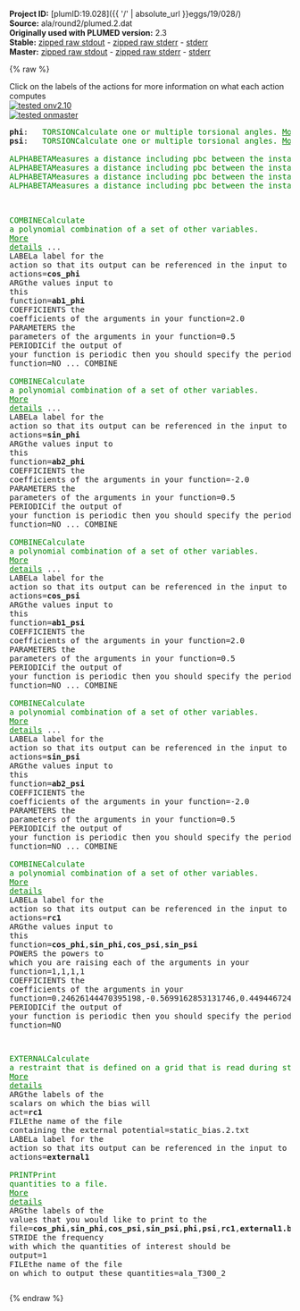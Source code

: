 **Project ID:** [plumID:19.028]({{ '/' | absolute_url }}eggs/19/028/)  
**Source:** ala/round2/plumed.2.dat  
**Originally used with PLUMED version:** 2.3  
**Stable:** [zipped raw stdout](plumed.2.dat.plumed.stdout.txt.zip) - [zipped raw stderr](plumed.2.dat.plumed.stderr.txt.zip) - [stderr](plumed.2.dat.plumed.stderr)  
**Master:** [zipped raw stdout](plumed.2.dat.plumed_master.stdout.txt.zip) - [zipped raw stderr](plumed.2.dat.plumed_master.stderr.txt.zip) - [stderr](plumed.2.dat.plumed_master.stderr)  

{% raw %}
<div class="plumedpreheader">
<div class="headerInfo" id="value_details_data/ala/round2/plumed.2.dat"> Click on the labels of the actions for more information on what each action computes </div>
<div class="containerBadge">
<div class="headerBadge"><a href="plumed.2.dat.plumed.stderr"><img src="https://img.shields.io/badge/v2.10-passing-green.svg" alt="tested onv2.10" /></a></div>
<div class="headerBadge"><a href="plumed.2.dat.plumed_master.stderr"><img src="https://img.shields.io/badge/master-passing-green.svg" alt="tested onmaster" /></a></div>
</div>
</div>
<pre class="plumedlisting">
<b name="data/ala/round2/plumed.2.datphi" onclick='showPath("data/ala/round2/plumed.2.dat","data/ala/round2/plumed.2.datphi","data/ala/round2/plumed.2.datphi","brown")'>phi</b>:   <span class="plumedtooltip" style="color:green">TORSION<span class="right">Calculate one or multiple torsional angles. <a href="https://www.plumed.org/doc-master/user-doc/html/TORSION" style="color:green">More details</a><i></i></span></span> <span class="plumedtooltip">ATOMS<span class="right">the four atoms involved in the torsional angle<i></i></span></span>=5,7,9,15       <span class="plumedtooltip">NOPBC<span class="right"> ignore the periodic boundary conditions when calculating distances<i></i></span></span>
<span style="display:none;" id="data/ala/round2/plumed.2.datphi">The TORSION action with label <b>phi</b> calculates the following quantities:<table  align="center" frame="void" width="95%" cellpadding="5%"><tr><td width="5%"><b> Quantity </b>  </td><td><b> Description </b> </td></tr><tr><td width="5%">phi.value</td><td>the TORSION involving these atoms</td></tr></table></span><b name="data/ala/round2/plumed.2.datpsi" onclick='showPath("data/ala/round2/plumed.2.dat","data/ala/round2/plumed.2.datpsi","data/ala/round2/plumed.2.datpsi","brown")'>psi</b>:   <span class="plumedtooltip" style="color:green">TORSION<span class="right">Calculate one or multiple torsional angles. <a href="https://www.plumed.org/doc-master/user-doc/html/TORSION" style="color:green">More details</a><i></i></span></span> <span class="plumedtooltip">ATOMS<span class="right">the four atoms involved in the torsional angle<i></i></span></span>=7,9,15,17      <span class="plumedtooltip">NOPBC<span class="right"> ignore the periodic boundary conditions when calculating distances<i></i></span></span>
<br/><span style="display:none;" id="data/ala/round2/plumed.2.datpsi">The TORSION action with label <b>psi</b> calculates the following quantities:<table  align="center" frame="void" width="95%" cellpadding="5%"><tr><td width="5%"><b> Quantity </b>  </td><td><b> Description </b> </td></tr><tr><td width="5%">psi.value</td><td>the TORSION involving these atoms</td></tr></table></span><span class="plumedtooltip" style="color:green">ALPHABETA<span class="right">Measures a distance including pbc between the instantaneous values of a set of torsional angles and set of reference values. <a href="https://www.plumed.org/doc-master/user-doc/html/ALPHABETA" style="color:green">More details</a><i></i></span></span> <span class="plumedtooltip">ATOMS1<span class="right">the atoms involved for each of the torsions you wish to calculate<i></i></span></span>=5,7,9,15 <span class="plumedtooltip">REFERENCE<span class="right">the reference values for each of the torsional angles<i></i></span></span>=0 <span class="plumedtooltip">LABEL<span class="right">a label for the action so that its output can be referenced in the input to other actions<i></i></span></span>=<b name="data/ala/round2/plumed.2.datab1_phi" onclick='showPath("data/ala/round2/plumed.2.dat","data/ala/round2/plumed.2.datab1_phi","data/ala/round2/plumed.2.datab1_phi","brown")'>ab1_phi</b>
<span style="display:none;" id="data/ala/round2/plumed.2.datab1_phi">The ALPHABETA action with label <b>ab1_phi</b> calculates the following quantities:<table  align="center" frame="void" width="95%" cellpadding="5%"><tr><td width="5%"><b> Quantity </b>  </td><td><b> Description </b> </td></tr><tr><td width="5%">ab1_phi.value</td><td>the alpha beta CV</td></tr></table></span><span class="plumedtooltip" style="color:green">ALPHABETA<span class="right">Measures a distance including pbc between the instantaneous values of a set of torsional angles and set of reference values. <a href="https://www.plumed.org/doc-master/user-doc/html/ALPHABETA" style="color:green">More details</a><i></i></span></span> <span class="plumedtooltip">ATOMS1<span class="right">the atoms involved for each of the torsions you wish to calculate<i></i></span></span>=5,7,9,15 <span class="plumedtooltip">REFERENCE<span class="right">the reference values for each of the torsional angles<i></i></span></span>=-1.5708 <span class="plumedtooltip">LABEL<span class="right">a label for the action so that its output can be referenced in the input to other actions<i></i></span></span>=<b name="data/ala/round2/plumed.2.datab2_phi" onclick='showPath("data/ala/round2/plumed.2.dat","data/ala/round2/plumed.2.datab2_phi","data/ala/round2/plumed.2.datab2_phi","brown")'>ab2_phi</b>
<span style="display:none;" id="data/ala/round2/plumed.2.datab2_phi">The ALPHABETA action with label <b>ab2_phi</b> calculates the following quantities:<table  align="center" frame="void" width="95%" cellpadding="5%"><tr><td width="5%"><b> Quantity </b>  </td><td><b> Description </b> </td></tr><tr><td width="5%">ab2_phi.value</td><td>the alpha beta CV</td></tr></table></span><span class="plumedtooltip" style="color:green">ALPHABETA<span class="right">Measures a distance including pbc between the instantaneous values of a set of torsional angles and set of reference values. <a href="https://www.plumed.org/doc-master/user-doc/html/ALPHABETA" style="color:green">More details</a><i></i></span></span> <span class="plumedtooltip">ATOMS1<span class="right">the atoms involved for each of the torsions you wish to calculate<i></i></span></span>=7,9,15,17 <span class="plumedtooltip">REFERENCE<span class="right">the reference values for each of the torsional angles<i></i></span></span>=0 <span class="plumedtooltip">LABEL<span class="right">a label for the action so that its output can be referenced in the input to other actions<i></i></span></span>=<b name="data/ala/round2/plumed.2.datab1_psi" onclick='showPath("data/ala/round2/plumed.2.dat","data/ala/round2/plumed.2.datab1_psi","data/ala/round2/plumed.2.datab1_psi","brown")'>ab1_psi</b>
<span style="display:none;" id="data/ala/round2/plumed.2.datab1_psi">The ALPHABETA action with label <b>ab1_psi</b> calculates the following quantities:<table  align="center" frame="void" width="95%" cellpadding="5%"><tr><td width="5%"><b> Quantity </b>  </td><td><b> Description </b> </td></tr><tr><td width="5%">ab1_psi.value</td><td>the alpha beta CV</td></tr></table></span><span class="plumedtooltip" style="color:green">ALPHABETA<span class="right">Measures a distance including pbc between the instantaneous values of a set of torsional angles and set of reference values. <a href="https://www.plumed.org/doc-master/user-doc/html/ALPHABETA" style="color:green">More details</a><i></i></span></span> <span class="plumedtooltip">ATOMS1<span class="right">the atoms involved for each of the torsions you wish to calculate<i></i></span></span>=7,9,15,17 <span class="plumedtooltip">REFERENCE<span class="right">the reference values for each of the torsional angles<i></i></span></span>=-1.5708 <span class="plumedtooltip">LABEL<span class="right">a label for the action so that its output can be referenced in the input to other actions<i></i></span></span>=<b name="data/ala/round2/plumed.2.datab2_psi" onclick='showPath("data/ala/round2/plumed.2.dat","data/ala/round2/plumed.2.datab2_psi","data/ala/round2/plumed.2.datab2_psi","brown")'>ab2_psi</b>

<br/><span style="display:none;" id="data/ala/round2/plumed.2.datab2_psi">The ALPHABETA action with label <b>ab2_psi</b> calculates the following quantities:<table  align="center" frame="void" width="95%" cellpadding="5%"><tr><td width="5%"><b> Quantity </b>  </td><td><b> Description </b> </td></tr><tr><td width="5%">ab2_psi.value</td><td>the alpha beta CV</td></tr></table></span><span class="plumedtooltip" style="color:green">COMBINE<span class="right">Calculate a polynomial combination of a set of other variables. <a href="https://www.plumed.org/doc-master/user-doc/html/COMBINE" style="color:green">More details</a><i></i></span></span> ...
<span class="plumedtooltip">LABEL<span class="right">a label for the action so that its output can be referenced in the input to other actions<i></i></span></span>=<b name="data/ala/round2/plumed.2.datcos_phi" onclick='showPath("data/ala/round2/plumed.2.dat","data/ala/round2/plumed.2.datcos_phi","data/ala/round2/plumed.2.datcos_phi","brown")'>cos_phi</b>  <span class="plumedtooltip">ARG<span class="right">the values input to this function<i></i></span></span>=<b name="data/ala/round2/plumed.2.datab1_phi">ab1_phi</b> <span class="plumedtooltip">COEFFICIENTS<span class="right"> the coefficients of the arguments in your function<i></i></span></span>=2.0 <span class="plumedtooltip">PARAMETERS<span class="right"> the parameters of the arguments in your function<i></i></span></span>=0.5 <span class="plumedtooltip">PERIODIC<span class="right">if the output of your function is periodic then you should specify the periodicity of the function<i></i></span></span>=NO
... COMBINE
<br/><span style="display:none;" id="data/ala/round2/plumed.2.datcos_phi">The COMBINE action with label <b>cos_phi</b> calculates the following quantities:<table  align="center" frame="void" width="95%" cellpadding="5%"><tr><td width="5%"><b> Quantity </b>  </td><td><b> Description </b> </td></tr><tr><td width="5%">cos_phi.value</td><td>a linear combination</td></tr></table></span><span class="plumedtooltip" style="color:green">COMBINE<span class="right">Calculate a polynomial combination of a set of other variables. <a href="https://www.plumed.org/doc-master/user-doc/html/COMBINE" style="color:green">More details</a><i></i></span></span> ...
<span class="plumedtooltip">LABEL<span class="right">a label for the action so that its output can be referenced in the input to other actions<i></i></span></span>=<b name="data/ala/round2/plumed.2.datsin_phi" onclick='showPath("data/ala/round2/plumed.2.dat","data/ala/round2/plumed.2.datsin_phi","data/ala/round2/plumed.2.datsin_phi","brown")'>sin_phi</b>  <span class="plumedtooltip">ARG<span class="right">the values input to this function<i></i></span></span>=<b name="data/ala/round2/plumed.2.datab2_phi">ab2_phi</b> <span class="plumedtooltip">COEFFICIENTS<span class="right"> the coefficients of the arguments in your function<i></i></span></span>=-2.0 <span class="plumedtooltip">PARAMETERS<span class="right"> the parameters of the arguments in your function<i></i></span></span>=0.5 <span class="plumedtooltip">PERIODIC<span class="right">if the output of your function is periodic then you should specify the periodicity of the function<i></i></span></span>=NO
... COMBINE
<br/><span style="display:none;" id="data/ala/round2/plumed.2.datsin_phi">The COMBINE action with label <b>sin_phi</b> calculates the following quantities:<table  align="center" frame="void" width="95%" cellpadding="5%"><tr><td width="5%"><b> Quantity </b>  </td><td><b> Description </b> </td></tr><tr><td width="5%">sin_phi.value</td><td>a linear combination</td></tr></table></span><span class="plumedtooltip" style="color:green">COMBINE<span class="right">Calculate a polynomial combination of a set of other variables. <a href="https://www.plumed.org/doc-master/user-doc/html/COMBINE" style="color:green">More details</a><i></i></span></span> ...
<span class="plumedtooltip">LABEL<span class="right">a label for the action so that its output can be referenced in the input to other actions<i></i></span></span>=<b name="data/ala/round2/plumed.2.datcos_psi" onclick='showPath("data/ala/round2/plumed.2.dat","data/ala/round2/plumed.2.datcos_psi","data/ala/round2/plumed.2.datcos_psi","brown")'>cos_psi</b>  <span class="plumedtooltip">ARG<span class="right">the values input to this function<i></i></span></span>=<b name="data/ala/round2/plumed.2.datab1_psi">ab1_psi</b> <span class="plumedtooltip">COEFFICIENTS<span class="right"> the coefficients of the arguments in your function<i></i></span></span>=2.0 <span class="plumedtooltip">PARAMETERS<span class="right"> the parameters of the arguments in your function<i></i></span></span>=0.5 <span class="plumedtooltip">PERIODIC<span class="right">if the output of your function is periodic then you should specify the periodicity of the function<i></i></span></span>=NO
... COMBINE
<br/><span style="display:none;" id="data/ala/round2/plumed.2.datcos_psi">The COMBINE action with label <b>cos_psi</b> calculates the following quantities:<table  align="center" frame="void" width="95%" cellpadding="5%"><tr><td width="5%"><b> Quantity </b>  </td><td><b> Description </b> </td></tr><tr><td width="5%">cos_psi.value</td><td>a linear combination</td></tr></table></span><span class="plumedtooltip" style="color:green">COMBINE<span class="right">Calculate a polynomial combination of a set of other variables. <a href="https://www.plumed.org/doc-master/user-doc/html/COMBINE" style="color:green">More details</a><i></i></span></span> ...
<span class="plumedtooltip">LABEL<span class="right">a label for the action so that its output can be referenced in the input to other actions<i></i></span></span>=<b name="data/ala/round2/plumed.2.datsin_psi" onclick='showPath("data/ala/round2/plumed.2.dat","data/ala/round2/plumed.2.datsin_psi","data/ala/round2/plumed.2.datsin_psi","brown")'>sin_psi</b>  <span class="plumedtooltip">ARG<span class="right">the values input to this function<i></i></span></span>=<b name="data/ala/round2/plumed.2.datab2_psi">ab2_psi</b> <span class="plumedtooltip">COEFFICIENTS<span class="right"> the coefficients of the arguments in your function<i></i></span></span>=-2.0 <span class="plumedtooltip">PARAMETERS<span class="right"> the parameters of the arguments in your function<i></i></span></span>=0.5 <span class="plumedtooltip">PERIODIC<span class="right">if the output of your function is periodic then you should specify the periodicity of the function<i></i></span></span>=NO
... COMBINE
<br/><span style="display:none;" id="data/ala/round2/plumed.2.datsin_psi">The COMBINE action with label <b>sin_psi</b> calculates the following quantities:<table  align="center" frame="void" width="95%" cellpadding="5%"><tr><td width="5%"><b> Quantity </b>  </td><td><b> Description </b> </td></tr><tr><td width="5%">sin_psi.value</td><td>a linear combination</td></tr></table></span><span class="plumedtooltip" style="color:green">COMBINE<span class="right">Calculate a polynomial combination of a set of other variables. <a href="https://www.plumed.org/doc-master/user-doc/html/COMBINE" style="color:green">More details</a><i></i></span></span> <span class="plumedtooltip">LABEL<span class="right">a label for the action so that its output can be referenced in the input to other actions<i></i></span></span>=<b name="data/ala/round2/plumed.2.datrc1" onclick='showPath("data/ala/round2/plumed.2.dat","data/ala/round2/plumed.2.datrc1","data/ala/round2/plumed.2.datrc1","brown")'>rc1</b> <span class="plumedtooltip">ARG<span class="right">the values input to this function<i></i></span></span>=<b name="data/ala/round2/plumed.2.datcos_phi">cos_phi</b>,<b name="data/ala/round2/plumed.2.datsin_phi">sin_phi</b>,<b name="data/ala/round2/plumed.2.datcos_psi">cos_psi</b>,<b name="data/ala/round2/plumed.2.datsin_psi">sin_psi</b>  <span class="plumedtooltip">POWERS<span class="right"> the powers to which you are raising each of the arguments in your function<i></i></span></span>=1,1,1,1 <span class="plumedtooltip">COEFFICIENTS<span class="right"> the coefficients of the arguments in your function<i></i></span></span>=0.24626144470395198,-0.5699162853131746,0.44944672453695067,0.642299284127081 <span class="plumedtooltip">PERIODIC<span class="right">if the output of your function is periodic then you should specify the periodicity of the function<i></i></span></span>=NO



<span style="display:none;" id="data/ala/round2/plumed.2.datrc1">The COMBINE action with label <b>rc1</b> calculates the following quantities:<table  align="center" frame="void" width="95%" cellpadding="5%"><tr><td width="5%"><b> Quantity </b>  </td><td><b> Description </b> </td></tr><tr><td width="5%">rc1.value</td><td>a linear combination</td></tr></table></span><span class="plumedtooltip" style="color:green">EXTERNAL<span class="right">Calculate a restraint that is defined on a grid that is read during start up <a href="https://www.plumed.org/doc-master/user-doc/html/EXTERNAL" style="color:green">More details</a><i></i></span></span> <span class="plumedtooltip">ARG<span class="right">the labels of the scalars on which the bias will act<i></i></span></span>=<b name="data/ala/round2/plumed.2.datrc1">rc1</b> <span class="plumedtooltip">FILE<span class="right">the name of the file containing the external potential<i></i></span></span>=static_bias.2.txt <span class="plumedtooltip">LABEL<span class="right">a label for the action so that its output can be referenced in the input to other actions<i></i></span></span>=<b name="data/ala/round2/plumed.2.datexternal1" onclick='showPath("data/ala/round2/plumed.2.dat","data/ala/round2/plumed.2.datexternal1","data/ala/round2/plumed.2.datexternal1","brown")'>external1</b>
<br/><span style="display:none;" id="data/ala/round2/plumed.2.datexternal1">The EXTERNAL action with label <b>external1</b> calculates the following quantities:<table  align="center" frame="void" width="95%" cellpadding="5%"><tr><td width="5%"><b> Quantity </b>  </td><td><b> Description </b> </td></tr><tr><td width="5%">external1.bias</td><td>the instantaneous value of the bias potential</td></tr></table></span><span class="plumedtooltip" style="color:green">PRINT<span class="right">Print quantities to a file. <a href="https://www.plumed.org/doc-master/user-doc/html/PRINT" style="color:green">More details</a><i></i></span></span> <span class="plumedtooltip">ARG<span class="right">the labels of the values that you would like to print to the file<i></i></span></span>=<b name="data/ala/round2/plumed.2.datcos_phi">cos_phi</b>,<b name="data/ala/round2/plumed.2.datsin_phi">sin_phi</b>,<b name="data/ala/round2/plumed.2.datcos_psi">cos_psi</b>,<b name="data/ala/round2/plumed.2.datsin_psi">sin_psi</b>,<b name="data/ala/round2/plumed.2.datphi">phi</b>,<b name="data/ala/round2/plumed.2.datpsi">psi</b>,<b name="data/ala/round2/plumed.2.datrc1">rc1</b>,<b name="data/ala/round2/plumed.2.datexternal1">external1.bias</b> <span class="plumedtooltip">STRIDE<span class="right"> the frequency with which the quantities of interest should be output<i></i></span></span>=1 <span class="plumedtooltip">FILE<span class="right">the name of the file on which to output these quantities<i></i></span></span>=ala_T300_2
</pre>
{% endraw %}
